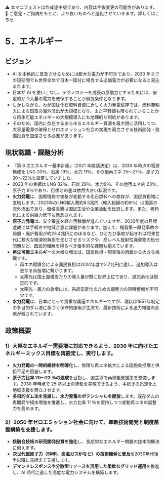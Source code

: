 ⚠️ 本マニフェストは作成途中版であり、内容は今後変更の可能性があります。  
💬 ご意見・ご指摘をもとに、より良いものへと進化させていきます。詳しくはこちら

# 5．エネルギー

## ビジョン

* AI を本格的に普及させるためには膨大な電力が不可欠であり、2030 年までの短期間でも世界全体で日本一国分に相当する追加電力が必要になると見込まれます。  
* 日本が AI を使いこなし、テクノロジーを成長の原動力とするためには、安定的かつ大量の電力を確保することが前提条件となります。  
* しかしながら、わが国は化石燃料資源に乏しく火力発電依存では、燃料費輸入による国富の海外流出が大規模となり、また平野部も限られていることから再生可能エネルギーの大規模導入にも地理的な制約があります。  
* そのため、国内に存在するあらゆるエネルギー資源を最大限に活用しつつ、大容量電源の確保とゼロエミッション社会の実現を両立させる技術開発・設備投資を加速させる必要があります。

## 現状認識・課題分析

* 『第 6 次エネルギー基本計画』（2021 年閣議決定）は、2030 年時点の電源構成を LNG 20％、石炭 19％、水力 11％、その他再エネ 25〜27％、原子力 20〜22％と設定していました。  
* 2023 年の実績は LNG 32％、石炭 29％、水力9％、その他再エネ約 23％、原子力 9％であり、目標との差は依然大きい状況です。
* **火力発電**は、国際情勢で価格が変動する化石燃料への依存が、国民負担増に直結します。2023年のLNG輸入費約6.5兆円（輸入総額の約6％）は国富の海外流出であり、価格高騰は国民生活や企業活動を圧迫します。また、老朽化による供給力低下も懸念されます。
* **原子力発電**は、安全審査を経た再稼働が進んでいますが、2030年度の目標達成には手続きや地域合意に課題があります。加えて、福島第一原発事故の賠償・廃炉費用が約23.4兆円にのぼるなど、ひとたび事故が起きれば将来世代に甚大な経済的負担を生じさせるリスクや、高レベル放射性廃棄物の処分問題など、国民的理解を得るべき根本的な課題も抱えています。
* **再生可能エネルギー**の大幅な増加は、国民負担・現実性の両面から大きな挑戦です。  
  * 再エネ賦課金による国民負担は2024年度で2.7兆円に達し、追加導入は更なる負担増に繋がります。  
  * 太陽光は国土面積当たりの導入量が既に世界上位であり、追加余地は限定的です。  
  * 太陽光・風力の急増には、系統安定化のための調整力の同時整備が不可欠です。  
* **水力発電**は、日本にとって貴重な国産エネルギーですが、現状は1957年制定の多目的ダム法に基づく保守的運用が主流で、最新技術による出力増強の余地が残されています。

## 政策概要

### 1）大幅なエネルギー需要増に対応できるよう、2030 年に向けたエネルギーミックス目標を再設定し、実行します。 
* **火力発電の一時的維持を明確化**し、無理な再エネ拡大による国民負担増と供給不足を回避します。  
* **原子力比率 20〜22 ％の達成**を目指し、国主導で再稼働支援策を整備します。2030 年時点で 25 基以上の運転を実現できるよう、手続きの迅速化と地域支援を両立させます。  
* **多目的ダム法を見直し、水力発電のポテンシャルを開放**します。既存ダムの再開発や揚水増強を推進し、水力比率 11 ％を堅持しつつ変動再エネの調整力を高めます。  
### 2）2050 年ゼロエミッション社会に向けて、革新技術開発と制度基盤構築を支援します。  
* **核融合技術の研究開発投資を強化**し、長期的なエネルギー問題の抜本的解決に備えます。  
* **次世代型原子力（SMR、高温ガス炉など）の技術開発と普及**を2030年代後半以降に見据えて支援します。  
* **デマンドレスポンスや分散型リソースを活用した柔軟なグリッド運用**を推進し、AI 時代に適した高度な電力システムを構築します。

